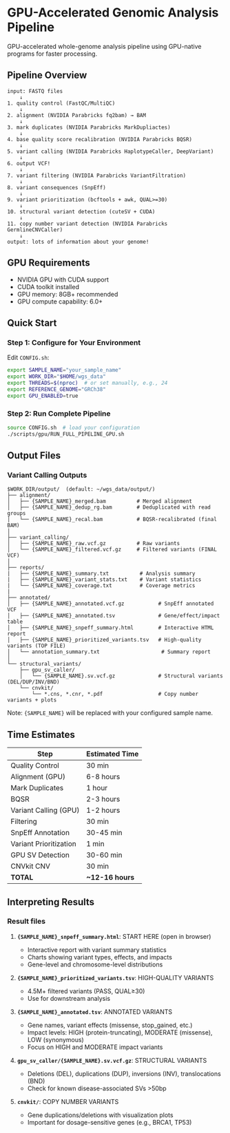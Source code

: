 # GPU-Accelerated Genomic Analysis Pipeline

GPU-accelerated whole-genome analysis pipeline using GPU-native programs for faster processing.

## Pipeline Overview

```
input: FASTQ files
    ↓
1. quality control (FastQC/MultiQC)
    ↓
2. alignment (NVIDIA Parabricks fq2bam) → BAM
    ↓
3. mark duplicates (NVIDIA Parabricks MarkDupliactes)
    ↓
4. base quality score recalibration (NVIDIA Parabricks BQSR)
    ↓
5. variant calling (NVIDIA Parabricks HaplotypeCaller, DeepVariant)
    ↓
6. output VCF!
    ↓
7. variant filtering (NVIDIA Parabricks VariantFiltration)
    ↓
8. variant consequences (SnpEff)
    ↓
9. variant prioritization (bcftools + awk, QUAL>=30)
    ↓
10. structural variant detection (cuteSV + CUDA)
    ↓
11. copy number variant detection (NVIDIA Parabricks GermlineCNVCaller)
    ↓
output: lots of information about your genome!
```

## GPU Requirements

- NVIDIA GPU with CUDA support
- CUDA toolkit installed
- GPU memory: 8GB+ recommended
- GPU compute capability: 6.0+

## Quick Start

### Step 1: Configure for Your Environment
Edit `CONFIG.sh`:
```bash
export SAMPLE_NAME="your_sample_name"
export WORK_DIR="$HOME/wgs_data"
export THREADS=$(nproc)  # or set manually, e.g., 24
export REFERENCE_GENOME="GRCh38"
export GPU_ENABLED=true
```

### Step 2: Run Complete Pipeline
```bash
source CONFIG.sh  # load your configuration
./scripts/gpu/RUN_FULL_PIPELINE_GPU.sh
```

## Output Files

### Variant Calling Outputs
```
$WORK_DIR/output/  (default: ~/wgs_data/output/)
├── alignment/
│   ├── {SAMPLE_NAME}_merged.bam          # Merged alignment
│   ├── {SAMPLE_NAME}_dedup_rg.bam        # Deduplicated with read groups
│   └── {SAMPLE_NAME}_recal.bam           # BQSR-recalibrated (final BAM)
│
├── variant_calling/
│   ├── {SAMPLE_NAME}_raw.vcf.gz          # Raw variants
│   └── {SAMPLE_NAME}_filtered.vcf.gz     # Filtered variants (FINAL VCF)
│
├── reports/
|   ├── {SAMPLE_NAME}_summary.txt          # Analysis summary
|   ├── {SAMPLE_NAME}_variant_stats.txt    # Variant statistics
|   └── {SAMPLE_NAME}_coverage.txt         # Coverage metrics
|
├── annotated/
│   ├── {SAMPLE_NAME}_annotated.vcf.gz           # SnpEff annotated VCF
│   ├── {SAMPLE_NAME}_annotated.tsv              # Gene/effect/impact table
│   ├── {SAMPLE_NAME}_snpeff_summary.html        # Interactive HTML report
│   ├── {SAMPLE_NAME}_prioritized_variants.tsv   # High-quality variants (TOP FILE)
│   └── annotation_summary.txt                    # Summary report
│
└── structural_variants/
    ├── gpu_sv_caller/
    │   └── {SAMPLE_NAME}.sv.vcf.gz              # Structural variants (DEL/DUP/INV/BND)
    └── cnvkit/
        └── *.cns, *.cnr, *.pdf                  # Copy number variants + plots
```

Note: `{SAMPLE_NAME}` will be replaced with your configured sample name.

## Time Estimates

| Step | Estimated Time |
|------|---------------|
| Quality Control | 30 min |
| Alignment (GPU) | 6-8 hours |
| Mark Duplicates | 1 hour |
| BQSR | 2-3 hours |
| Variant Calling (GPU) | 1-2 hours |
| Filtering | 30 min |
| SnpEff Annotation | 30-45 min |
| Variant Prioritization | 1 min |
| GPU SV Detection | 30-60 min |
| CNVkit CNV | 30 min |
| **TOTAL** | **~12-16 hours** |

## Interpreting Results

### Result files
1. **`{SAMPLE_NAME}_snpeff_summary.html`**: START HERE (open in browser)
   - Interactive report with variant summary statistics
   - Charts showing variant types, effects, and impacts
   - Gene-level and chromosome-level distributions

2. **`{SAMPLE_NAME}_prioritized_variants.tsv`**: HIGH-QUALITY VARIANTS
   - 4.5M+ filtered variants (PASS, QUAL≥30)
   - Use for downstream analysis

3. **`{SAMPLE_NAME}_annotated.tsv`**: ANNOTATED VARIANTS
   - Gene names, variant effects (missense, stop_gained, etc.)
   - Impact levels: HIGH (protein-truncating), MODERATE (missense), LOW (synonymous)
   - Focus on HIGH and MODERATE impact variants

4. **`gpu_sv_caller/{SAMPLE_NAME}.sv.vcf.gz`**: STRUCTURAL VARIANTS
   - Deletions (DEL), duplications (DUP), inversions (INV), translocations (BND)
   - Check for known disease-associated SVs >50bp

5. **`cnvkit/`**: COPY NUMBER VARIANTS
   - Gene duplications/deletions with visualization plots
   - Important for dosage-sensitive genes (e.g., BRCA1, TP53)
